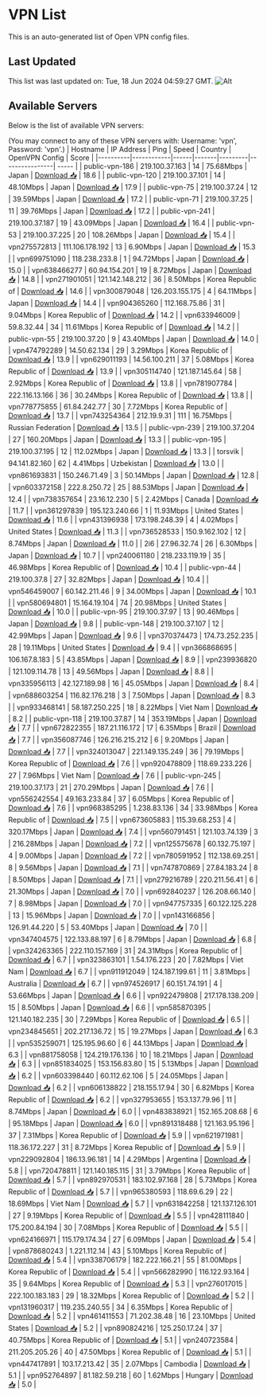 # VPN List

This is an auto-generated list of Open VPN config files.

## Last Updated

This list was last updated on: Tue, 18 Jun 2024 04:59:27 GMT.
![Alt](https://repobeats.axiom.co/api/embed/186b98318ef1479477931607c1ad7d823f12451f.svg "Repobeats analytics image")

## Available Servers

Below is the list of available VPN servers:

(You may connect to any of these VPN servers with: Username: 'vpn', Password: 'vpn'.)
| Hostname | IP Address | Ping | Speed | Country | OpenVPN Config | Score |
|----------|------------|------|-------|---------|----------------| ----- |
| public-vpn-186 | 219.100.37.163 | 14 | 75.68Mbps | Japan | [Download 📥](./configs/server_0_JP.ovpn) | 18.6 |
| public-vpn-120 | 219.100.37.101 | 14 | 48.10Mbps | Japan | [Download 📥](./configs/server_1_JP.ovpn) | 17.9 |
| public-vpn-75 | 219.100.37.24 | 12 | 39.59Mbps | Japan | [Download 📥](./configs/server_2_JP.ovpn) | 17.2 |
| public-vpn-71 | 219.100.37.25 | 11 | 39.76Mbps | Japan | [Download 📥](./configs/server_3_JP.ovpn) | 17.2 |
| public-vpn-241 | 219.100.37.187 | 19 | 43.09Mbps | Japan | [Download 📥](./configs/server_4_JP.ovpn) | 16.4 |
| public-vpn-53 | 219.100.37.225 | 20 | 108.26Mbps | Japan | [Download 📥](./configs/server_5_JP.ovpn) | 15.4 |
| vpn275572813 | 111.106.178.192 | 13 | 6.90Mbps | Japan | [Download 📥](./configs/server_6_JP.ovpn) | 15.3 |
| vpn699751090 | 118.238.233.8 | 1 | 94.72Mbps | Japan | [Download 📥](./configs/server_7_JP.ovpn) | 15.0 |
| vpn638466277 | 60.94.154.201 | 19 | 8.72Mbps | Japan | [Download 📥](./configs/server_8_JP.ovpn) | 14.8 |
| vpn271901051 | 121.142.148.212 | 36 | 8.50Mbps | Korea Republic of | [Download 📥](./configs/server_9_KR.ovpn) | 14.6 |
| vpn300879048 | 126.203.155.175 | 4 | 64.11Mbps | Japan | [Download 📥](./configs/server_10_JP.ovpn) | 14.4 |
| vpn904365260 | 112.168.75.86 | 31 | 9.04Mbps | Korea Republic of | [Download 📥](./configs/server_11_KR.ovpn) | 14.2 |
| vpn633946009 | 59.8.32.44 | 34 | 11.61Mbps | Korea Republic of | [Download 📥](./configs/server_12_KR.ovpn) | 14.2 |
| public-vpn-55 | 219.100.37.20 | 9 | 43.40Mbps | Japan | [Download 📥](./configs/server_13_JP.ovpn) | 14.0 |
| vpn474792289 | 14.50.62.134 | 29 | 3.29Mbps | Korea Republic of | [Download 📥](./configs/server_14_KR.ovpn) | 13.9 |
| vpn629011193 | 14.56.100.211 | 37 | 5.08Mbps | Korea Republic of | [Download 📥](./configs/server_15_KR.ovpn) | 13.9 |
| vpn305114740 | 121.187.145.64 | 58 | 2.92Mbps | Korea Republic of | [Download 📥](./configs/server_16_KR.ovpn) | 13.8 |
| vpn781907784 | 222.116.13.166 | 36 | 30.24Mbps | Korea Republic of | [Download 📥](./configs/server_17_KR.ovpn) | 13.8 |
| vpn778775855 | 61.84.242.77 | 30 | 7.72Mbps | Korea Republic of | [Download 📥](./configs/server_18_KR.ovpn) | 13.7 |
| vpn743254364 | 212.19.9.31 | 111 | 16.75Mbps | Russian Federation | [Download 📥](./configs/server_19_RU.ovpn) | 13.5 |
| public-vpn-239 | 219.100.37.204 | 27 | 160.20Mbps | Japan | [Download 📥](./configs/server_20_JP.ovpn) | 13.3 |
| public-vpn-195 | 219.100.37.195 | 12 | 112.02Mbps | Japan | [Download 📥](./configs/server_21_JP.ovpn) | 13.3 |
| torsvik | 94.141.82.160 | 62 | 4.41Mbps | Uzbekistan | [Download 📥](./configs/server_22_UZ.ovpn) | 13.0 |
| vpn861693831 | 150.246.71.49 | 3 | 50.14Mbps | Japan | [Download 📥](./configs/server_23_JP.ovpn) | 12.8 |
| vpn603372158 | 222.8.250.72 | 25 | 88.53Mbps | Japan | [Download 📥](./configs/server_24_JP.ovpn) | 12.4 |
| vpn738357654 | 23.16.12.230 | 5 | 2.42Mbps | Canada | [Download 📥](./configs/server_25_CA.ovpn) | 11.7 |
| vpn361297839 | 195.123.240.66 | 1 | 11.93Mbps | United States | [Download 📥](./configs/server_26_US.ovpn) | 11.6 |
| vpn431396938 | 173.198.248.39 | 4 | 4.02Mbps | United States | [Download 📥](./configs/server_27_US.ovpn) | 11.3 |
| vpn736528533 | 150.9.162.102 | 12 | 8.74Mbps | Japan | [Download 📥](./configs/server_28_JP.ovpn) | 11.0 |
| 2i6 | 27.96.32.74 | 26 | 6.30Mbps | Japan | [Download 📥](./configs/server_29_JP.ovpn) | 10.7 |
| vpn240061180 | 218.233.119.19 | 35 | 46.98Mbps | Korea Republic of | [Download 📥](./configs/server_30_KR.ovpn) | 10.4 |
| public-vpn-44 | 219.100.37.8 | 27 | 32.82Mbps | Japan | [Download 📥](./configs/server_31_JP.ovpn) | 10.4 |
| vpn546459007 | 60.142.211.46 | 9 | 34.00Mbps | Japan | [Download 📥](./configs/server_32_JP.ovpn) | 10.1 |
| vpn580694801 | 15.164.19.104 | 74 | 20.98Mbps | United States | [Download 📥](./configs/server_33_US.ovpn) | 10.0 |
| public-vpn-95 | 219.100.37.97 | 13 | 90.46Mbps | Japan | [Download 📥](./configs/server_34_JP.ovpn) | 9.8 |
| public-vpn-148 | 219.100.37.107 | 12 | 42.99Mbps | Japan | [Download 📥](./configs/server_35_JP.ovpn) | 9.6 |
| vpn370374473 | 174.73.252.235 | 28 | 19.11Mbps | United States | [Download 📥](./configs/server_36_US.ovpn) | 9.4 |
| vpn366868695 | 106.167.8.183 | 5 | 43.85Mbps | Japan | [Download 📥](./configs/server_37_JP.ovpn) | 8.9 |
| vpn239936820 | 121.109.114.78 | 13 | 49.56Mbps | Japan | [Download 📥](./configs/server_38_JP.ovpn) | 8.8 |
| vpn335956113 | 42.127.189.98 | 16 | 45.05Mbps | Japan | [Download 📥](./configs/server_39_JP.ovpn) | 8.4 |
| vpn688603254 | 116.82.176.218 | 3 | 7.50Mbps | Japan | [Download 📥](./configs/server_40_JP.ovpn) | 8.3 |
| vpn933468141 | 58.187.250.225 | 18 | 8.22Mbps | Viet Nam | [Download 📥](./configs/server_41_VN.ovpn) | 8.2 |
| public-vpn-118 | 219.100.37.87 | 14 | 353.19Mbps | Japan | [Download 📥](./configs/server_42_JP.ovpn) | 7.7 |
| vpn672822355 | 187.21.116.172 | 17 | 6.35Mbps | Brazil | [Download 📥](./configs/server_43_BR.ovpn) | 7.7 |
| vpn356087746 | 126.216.215.212 | 6 | 9.20Mbps | Japan | [Download 📥](./configs/server_44_JP.ovpn) | 7.7 |
| vpn324013047 | 221.149.135.249 | 36 | 79.19Mbps | Korea Republic of | [Download 📥](./configs/server_45_KR.ovpn) | 7.6 |
| vpn920478809 | 118.69.233.226 | 27 | 7.96Mbps | Viet Nam | [Download 📥](./configs/server_46_VN.ovpn) | 7.6 |
| public-vpn-245 | 219.100.37.173 | 21 | 270.29Mbps | Japan | [Download 📥](./configs/server_47_JP.ovpn) | 7.6 |
| vpn556242554 | 49.163.233.84 | 37 | 6.05Mbps | Korea Republic of | [Download 📥](./configs/server_48_KR.ovpn) | 7.6 |
| vpn968385295 | 1.238.83.136 | 34 | 33.98Mbps | Korea Republic of | [Download 📥](./configs/server_49_KR.ovpn) | 7.5 |
| vpn673605883 | 115.39.68.253 | 4 | 320.17Mbps | Japan | [Download 📥](./configs/server_50_JP.ovpn) | 7.4 |
| vpn560791451 | 121.103.74.139 | 3 | 216.28Mbps | Japan | [Download 📥](./configs/server_51_JP.ovpn) | 7.2 |
| vpn125575678 | 60.132.75.197 | 4 | 9.00Mbps | Japan | [Download 📥](./configs/server_52_JP.ovpn) | 7.2 |
| vpn780591952 | 112.138.69.251 | 8 | 9.56Mbps | Japan | [Download 📥](./configs/server_53_JP.ovpn) | 7.1 |
| vpn747870869 | 27.84.183.24 | 8 | 8.50Mbps | Japan | [Download 📥](./configs/server_54_JP.ovpn) | 7.1 |
| vpn279216789 | 220.211.56.41 | 6 | 21.30Mbps | Japan | [Download 📥](./configs/server_55_JP.ovpn) | 7.0 |
| vpn692840237 | 126.208.66.140 | 7 | 8.98Mbps | Japan | [Download 📥](./configs/server_56_JP.ovpn) | 7.0 |
| vpn947757335 | 60.122.125.228 | 13 | 15.96Mbps | Japan | [Download 📥](./configs/server_57_JP.ovpn) | 7.0 |
| vpn143166856 | 126.91.44.220 | 5 | 53.40Mbps | Japan | [Download 📥](./configs/server_58_JP.ovpn) | 7.0 |
| vpn347404575 | 122.133.88.197 | 6 | 8.79Mbps | Japan | [Download 📥](./configs/server_59_JP.ovpn) | 6.8 |
| vpn324263365 | 222.110.157.169 | 31 | 24.31Mbps | Korea Republic of | [Download 📥](./configs/server_60_KR.ovpn) | 6.7 |
| vpn323863101 | 1.54.176.223 | 20 | 7.82Mbps | Viet Nam | [Download 📥](./configs/server_61_VN.ovpn) | 6.7 |
| vpn911912049 | 124.187.199.61 | 11 | 3.81Mbps | Australia | [Download 📥](./configs/server_62_AU.ovpn) | 6.7 |
| vpn974526917 | 60.151.74.191 | 4 | 53.66Mbps | Japan | [Download 📥](./configs/server_63_JP.ovpn) | 6.6 |
| vpn922479808 | 217.178.138.209 | 15 | 8.50Mbps | Japan | [Download 📥](./configs/server_64_JP.ovpn) | 6.6 |
| vpn585870395 | 121.140.182.235 | 30 | 7.29Mbps | Korea Republic of | [Download 📥](./configs/server_65_KR.ovpn) | 6.5 |
| vpn234845651 | 202.217.136.72 | 15 | 19.27Mbps | Japan | [Download 📥](./configs/server_66_JP.ovpn) | 6.3 |
| vpn535259071 | 125.195.96.60 | 6 | 44.13Mbps | Japan | [Download 📥](./configs/server_67_JP.ovpn) | 6.3 |
| vpn881758058 | 124.219.176.136 | 10 | 18.21Mbps | Japan | [Download 📥](./configs/server_68_JP.ovpn) | 6.3 |
| vpn851834025 | 153.156.83.80 | 15 | 5.13Mbps | Japan | [Download 📥](./configs/server_69_JP.ovpn) | 6.2 |
| vpn603398440 | 60.112.62.106 | 5 | 24.05Mbps | Japan | [Download 📥](./configs/server_70_JP.ovpn) | 6.2 |
| vpn606138822 | 218.155.17.94 | 30 | 6.82Mbps | Korea Republic of | [Download 📥](./configs/server_71_KR.ovpn) | 6.2 |
| vpn327953655 | 153.137.79.96 | 11 | 8.74Mbps | Japan | [Download 📥](./configs/server_72_JP.ovpn) | 6.0 |
| vpn483838921 | 152.165.208.68 | 6 | 95.18Mbps | Japan | [Download 📥](./configs/server_73_JP.ovpn) | 6.0 |
| vpn891318488 | 121.163.95.196 | 37 | 7.31Mbps | Korea Republic of | [Download 📥](./configs/server_74_KR.ovpn) | 5.9 |
| vpn621971981 | 118.36.172.227 | 31 | 8.72Mbps | Korea Republic of | [Download 📥](./configs/server_75_KR.ovpn) | 5.9 |
| vpn229092804 | 186.13.96.181 | 14 | 4.29Mbps | Argentina | [Download 📥](./configs/server_76_AR.ovpn) | 5.8 |
| vpn720478811 | 121.140.185.115 | 31 | 3.79Mbps | Korea Republic of | [Download 📥](./configs/server_77_KR.ovpn) | 5.7 |
| vpn892970531 | 183.102.97.168 | 28 | 5.73Mbps | Korea Republic of | [Download 📥](./configs/server_78_KR.ovpn) | 5.7 |
| vpn965380593 | 118.69.6.29 | 22 | 18.69Mbps | Viet Nam | [Download 📥](./configs/server_79_VN.ovpn) | 5.7 |
| vpn631842258 | 121.137.126.101 | 27 | 9.19Mbps | Korea Republic of | [Download 📥](./configs/server_80_KR.ovpn) | 5.5 |
| vpn428111840 | 175.200.84.194 | 30 | 7.08Mbps | Korea Republic of | [Download 📥](./configs/server_81_KR.ovpn) | 5.5 |
| vpn624166971 | 115.179.174.34 | 27 | 6.09Mbps | Japan | [Download 📥](./configs/server_82_JP.ovpn) | 5.4 |
| vpn878680243 | 1.221.112.14 | 43 | 5.10Mbps | Korea Republic of | [Download 📥](./configs/server_83_KR.ovpn) | 5.4 |
| vpn338706179 | 182.222.166.21 | 55 | 81.00Mbps | Korea Republic of | [Download 📥](./configs/server_84_KR.ovpn) | 5.4 |
| vpn566282990 | 116.122.93.164 | 35 | 9.64Mbps | Korea Republic of | [Download 📥](./configs/server_85_KR.ovpn) | 5.3 |
| vpn276017015 | 222.100.183.183 | 29 | 18.32Mbps | Korea Republic of | [Download 📥](./configs/server_86_KR.ovpn) | 5.2 |
| vpn131960317 | 119.235.240.55 | 34 | 6.35Mbps | Korea Republic of | [Download 📥](./configs/server_87_KR.ovpn) | 5.2 |
| vpn461411553 | 71.202.38.48 | 16 | 23.10Mbps | United States | [Download 📥](./configs/server_88_US.ovpn) | 5.2 |
| vpn890824216 | 125.250.17.24 | 37 | 40.75Mbps | Korea Republic of | [Download 📥](./configs/server_89_KR.ovpn) | 5.1 |
| vpn240723584 | 211.205.205.26 | 40 | 47.50Mbps | Korea Republic of | [Download 📥](./configs/server_90_KR.ovpn) | 5.1 |
| vpn447417891 | 103.17.213.42 | 35 | 2.07Mbps | Cambodia | [Download 📥](./configs/server_91_KH.ovpn) | 5.1 |
| vpn952764897 | 81.182.59.218 | 60 | 1.62Mbps | Hungary | [Download 📥](./configs/server_92_HU.ovpn) | 5.0 |
